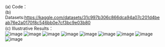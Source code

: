 (a) Code：  
(b) Datasets:https://kaggle.com/datasets/31c997b306c866dca94a07c201d4beab76e2a0170f8c546bb0e7cf3bc9e03b80  
(c) Illustrative Results：  
![image](https://github.com/jiaqilin114/ATCNs/blob/oilspilldriftpredication/Sanchi.png)
![image](https://github.com/jiaqilin114/ATCNs/blob/oilspilldriftpredication/Sanchi-FF.png)
![image](https://github.com/jiaqilin114/ATCNs/blob/oilspilldriftpredication/Sanchi-CC.png)
![image](https://github.com/jiaqilin114/ATCNs/blob/oilspilldriftpredication/Symphony1.png)
![image](https://github.com/jiaqilin114/ATCNs/blob/oilspilldriftpredication/Symphony1-CC.png)
![image](https://github.com/jiaqilin114/ATCNs/blob/oilspilldriftpredication/Symphony1-FF.png)
![image](https://github.com/jiaqilin114/ATCNs/blob/oilspilldriftpredication/Symphony2.png)
![image](https://github.com/jiaqilin114/ATCNs/blob/oilspilldriftpredication/Symphony2-CC.png)
![image](https://github.com/jiaqilin114/ATCNs/blob/oilspilldriftpredication/Symphony2-FF.png)
